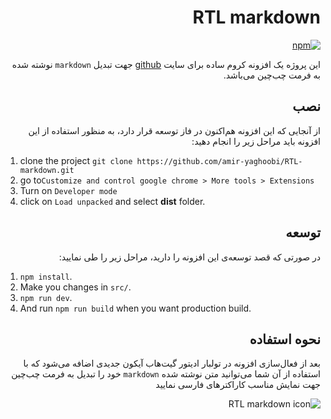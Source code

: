 <h1 id="rtl-markdown" dir="rtl">RTL markdown</h1>

<p dir="rtl"><a href="https://www.npmjs.com/package/rtl-markdown-extension"><img src="https://img.shields.io/npm/v/rtl-markdown-extension.svg" alt="npm"></a></p>

<p dir="rtl">این پروژه یک افزونه کروم ساده برای سایت <a href="www.github.com">github</a> جهت تبدیل <code>markdown</code> نوشته شده به فرمت چب‌چین می‌باشد. </p>
<h2 id="-" dir="rtl">نصب</h2>
<p dir="rtl">از آنجایی که این افزونه هم‌اکنون در فاز توسعه قرار دارد، به منظور استفاده از این افزونه باید مراحل زیر را انجام دهید:</p>
<ol>
<li>clone the project <code>git clone https://github.com/amir-yaghoobi/RTL-markdown.git</code></li>
<li>go to<code>Customize and control google chrome &gt; More tools &gt; Extensions</code></li>
<li>Turn on <code>Developer mode</code></li>
  <li>click on <code>Load unpacked</code> and select <strong>dist</strong> folder.</li>
</ol>

<h2 id="-" dir="rtl">توسعه</h2>
<p dir="rtl">در صورتی که قصد توسعه‌ی این افزونه را دارید، مراحل زیر را طی نمایید:</p>
<ol>
<li><code>npm install</code>.</li>
<li>Make you changes in <code>src/</code>.</li>
<li><code>npm run dev</code>.</li>
<li>And run <code>npm run build</code> when you want production build.</li>
</ol>


<h2 id="-" dir="rtl">نحوه استفاده</h2>
<p dir="rtl">بعد از فعال‌سازی افزونه در تولبار ادیتور گیت‌هاب آیکون جدیدی اضافه می‌شود که با استفاده از آن شما می‌توانید متن نوشته شده <code>markdown</code> خود را تبدیل به فرمت چب‌چین جهت نمایش مناسب کاراکتر‌های فارسی نمایید</p>
<p dir="rtl"><img src="http://uupload.ir/files/sinx_untitled.png" alt="RTL markdown icon" title="RTL markdown icon"></p>
